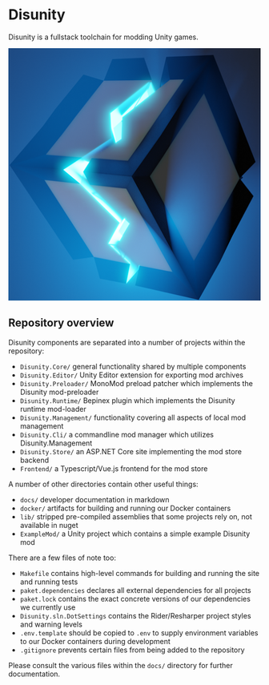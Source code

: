 # Disunity

Disunity is a fullstack toolchain for modding Unity games.

![Disunity Logo](./Frontend/assets/logo_512x512.png "Disunity logo")


## Repository overview

Disunity components are separated into a number of projects within the
repository:

- `Disunity.Core/` general functionality shared by multiple components
- `Disunity.Editor/` Unity Editor extension for exporting mod archives
- `Disunity.Preloader/` MonoMod preload patcher which implements the Disunity mod-preloader
- `Disunity.Runtime/` Bepinex plugin which implements the Disunity runtime mod-loader
- `Disunity.Management/` functionality covering all aspects of local mod management
- `Disunity.Cli/` a commandline mod manager which utilizes Disunity.Management
- `Disunity.Store/` an ASP.NET Core site implementing the mod store backend
- `Frontend/` a Typescript/Vue.js frontend for the mod store

A number of other directories contain other useful things:

- `docs/` developer documentation in markdown
- `docker/` artifacts for building and running our Docker containers
- `lib/` stripped pre-compiled assemblies that some projects rely on, not available in nuget
- `ExampleMod/` a Unity project which contains a simple example Disunity mod

There are a few files of note too:

- `Makefile` contains high-level commands for building and running the site and running tests
- `paket.dependencies` declares all external dependencies for all projects
- `paket.lock` contains the exact concrete versions of our dependencies we currently use
- `Disunity.sln.DotSettings` contains the Rider/Resharper project styles and warning levels
- `.env.template` should be copied to `.env` to supply environment variables to our Docker containers during development
- `.gitignore` prevents certain files from being added to the repository


Please consult the various files within the `docs/` directory for further documentation.